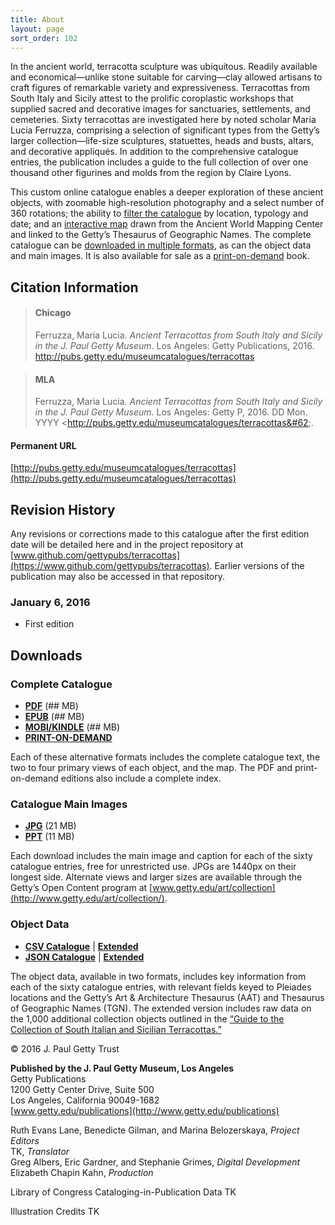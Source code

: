 ```yaml
---
title: About
layout: page
sort_order: 102
---
```

<div class="about">

In the ancient world, terracotta sculpture was ubiquitous. Readily available and economical&#8212;unlike stone suitable for carving&#8212;clay allowed artisans to craft figures of remarkable variety and expressiveness. Terracottas from South Italy and Sicily attest to the prolific coroplastic workshops that supplied sacred and decorative images for sanctuaries, settlements, and cemeteries. Sixty terracottas are investigated here by noted scholar Maria Lucia Ferruzza, comprising a selection of significant types from the Getty’s larger collection&#8212;life-size sculptures, statuettes, heads and busts, altars, and decorative appliqués. In addition to the comprehensive catalogue entries, the publication includes a guide to the full collection of over one thousand other figurines and molds from the region by Claire Lyons.

This custom online catalogue enables a deeper exploration of these ancient objects, with zoomable high-resolution photography and a select number of 360 rotations; the ability to [filter the catalogue](catalogue/) by location, typology and date; and an [interactive map](map/) drawn from the Ancient World Mapping Center and linked to the Getty’s Thesaurus of Geographic Names. The complete catalogue can be [downloaded in multiple formats](#downloads), as can the object data and main images. It is also available for sale as a [print-on-demand](http://shop.getty.edu/products/ancient-terracottas-from-south-italy-and-sicily-in-the-j-paul-getty-museum-978-1606061237) book.

## Citation Information

> #### Chicago
> Ferruzza, Maria Lucia. *Ancient Terracottas from South Italy and Sicily in the J. Paul Getty Museum*. Los Angeles: Getty Publications, 2016. http://pubs.getty.edu/museumcatalogues/terracottas

> #### MLA
> Ferruzza, Maria Lucia. *Ancient Terracottas from South Italy and Sicily
  in the J. Paul Getty Museum*. Los Angeles: Getty P, 2016. <span class="cite-current-date">DD Mon. YYYY</span> &#60;http://pubs.getty.edu/museumcatalogues/terracottas&#62;.

#### Permanent URL
[http://pubs.getty.edu/museumcatalogues/terracottas](http://pubs.getty.edu/museumcatalogues/terracottas)

## Revision History

Any revisions or corrections made to this catalogue after the first edition date
will be detailed here and in the project repository at
[www.github.com/gettypubs/terracottas](https://www.github.com/gettypubs/terracottas). Earlier versions of the publication may also be accessed in that repository.

### January 6, 2016

- First edition

## Downloads

### Complete Catalogue

- [**PDF**](assets/downloads/AncientTerracottas_Ferruzza.pdf) (## MB)
- [**EPUB**](assets/downloads/AncientTerracottas_Ferruzza.epub) (## MB)
- [**MOBI/KINDLE**](assets/downloads/AncientTerracottas_Ferruzza.mobi) (## MB)
- [**PRINT-ON-DEMAND**](http://shop.getty.edu/products/ancient-terracottas-from-south-italy-and-sicily-in-the-j-paul-getty-museum-978-1606061237)

Each of these alternative formats includes the complete catalogue text, the two to four primary views of each object, and the map. The PDF and print-on-demand editions also include a complete index.

### Catalogue Main Images

- [**JPG**](assets/downloads/AncientTerracottas_Ferruzza_Images.zip) (21 MB)
- [**PPT**](assets/downloads/AncientTerracottas_Ferruzza_Images.ppt) (11 MB)

Each download includes the main image and caption for each of the sixty catalogue entries, free for unrestricted use. JPGs are 1440px on their longest side. Alternate views and larger sizes are available through the Getty’s Open Content program at [www.getty.edu/art/collection](http://www.getty.edu/art/collection/).

### Object Data

- [**CSV Catalogue**](assets/downloads/AncientTerracottas_Ferruzza_Data.csv) \| [**Extended**](assets/downloads/AncientTerracottas_Ferruzza_Data_Extended.csv)
- [**JSON Catalogue**](assets/downloads/AncientTerracottas_Ferruzza_Data.json) \| [**Extended**](assets/downloads/AncientTerracottas_Ferruzza_Data_Extended.json)

The object data, available in two formats, includes key information from each of the sixty catalogue entries, with relevant fields keyed to Pleiades locations and the Getty’s Art & Architecture Thesaurus (AAT) and Thesaurus of Geographic Names (TGN). The extended version includes raw data on the 1,000 additional collection objects outlined in the [“Guide to the Collection of South Italian and Sicilian Terracottas.”](../guide/)

<div class="copyright">
© 2016 J. Paul Getty Trust

**Published by the J. Paul Getty Museum, Los Angeles**  
Getty Publications  
1200 Getty Center Drive, Suite 500  
Los Angeles, California 90049-1682  
[www.getty.edu/publications](http://www.getty.edu/publications)

Ruth Evans Lane, Benedicte Gilman, and Marina Belozerskaya, *Project Editors*  
TK, *Translator*  
Greg Albers, Eric Gardner, and Stephanie Grimes, *Digital Development*  
Elizabeth Chapin Kahn, *Production*

Library of Congress Cataloging-in-Publication Data TK

Illustration Credits TK

</div>

</div>
